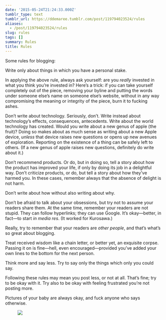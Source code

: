 ```yaml
---
date: '2015-05-24T21:24:33.000Z'
tumblr_type: text
tumblr_url: https://ddemaree.tumblr.com/post/119794023524/rules
aliases:
  - /post/119794023524/rules
slug: rules
tags: []
summary: Rules
title: Rules
---
```


<p>Some rules for blogging:</p><p>Write only about things in which you have a personal stake.</p><p>In applying the above rule, always ask yourself: are you <i>really</i> invested in what you think you’re invested in? Here’s a trick: if you can take yourself completely out of the piece, removing your byline and putting the words under someone else’s name on someone else’s website, without in any way compromising the meaning or integrity of the piece, burn it to fucking ashes.</p><p>Don’t write about technology. Seriously, don’t. Write instead about technology’s effects, consequences, antecedents. Write about the world technology has created. Would you write about a new genus of apple (the fruit)? Doing so makes about as much sense as writing about a new Apple device, <i>unless</i>&nbsp;that device raises new questions or opens up new avenues of exploration. Reporting on the existence of a thing can be safely left to others. (If a new genus of apple raises new questions, definitely do write about it.)</p><p>Don’t recommend products. Or do, but in doing so, tell a story about how the product has improved your life, if only by doing its job in a delightful way. Don’t criticize products, or do, but tell a story about how they’ve harmed you. In these cases, remember always that the absence of delight is not harm.</p><p>Don’t write about how without also writing about why.</p><p>Don’t be afraid to talk about your obsessions, but try not to assume your readers share them. At the same time, remember your readers are not stupid. They can follow hyperlinks; they can use Google. It’s okay—better, in fact—to start <i>in media res</i>. (It worked for Kurosawa.)</p><p>Really, try to remember that your readers are <i>other people</i>, and that’s what’s so great about blogging.</p><p>Treat received wisdom like a chain letter, or better yet, an exquisite corpse. Passing it on is fine—hell, even encouraged—provided you’ve added your own lines to the bottom for the next person.</p><p>Think more and say less. Try to say only the things which only you could say.</p><p>Following these rules may mean you post less, or not at all. That’s fine; try to be okay with it. Try also to be okay with feeling frustrated you’re not posting more.</p><p>Pictures of your baby are always okay, and fuck anyone who says otherwise.</p><figure class="tmblr-full" data-orig-height="2448" data-orig-width="2448"><img src="https://41.media.tumblr.com/795d1524553d92e85200e6ae3bccb5dd/tumblr_inline_noviemEoeC1qaztlp_540.jpg" data-orig-height="2448" data-orig-width="2448"></figure>